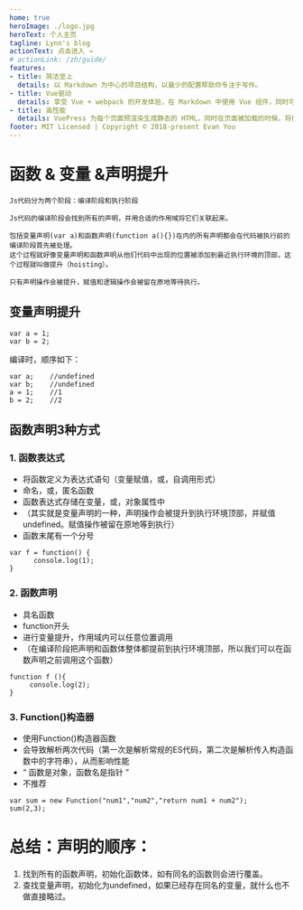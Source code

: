 ```yaml
---
home: true
heroImage: ./logo.jpg
heroText: 个人主页
tagline: Lynn's blog
actionText: 点击进入 →
# actionLink: /zh/guide/
features:
- title: 简洁至上
  details: 以 Markdown 为中心的项目结构，以最少的配置帮助你专注于写作。
- title: Vue驱动
  details: 享受 Vue + webpack 的开发体验，在 Markdown 中使用 Vue 组件，同时可以使用 Vue 来开发自定义主题。
- title: 高性能
  details: VuePress 为每个页面预渲染生成静态的 HTML，同时在页面被加载的时候，将作为 SPA 运行。
footer: MIT Licensed | Copyright © 2018-present Evan You
---
```

# 函数 & 变量 &声明提升
```
Js代码分为两个阶段：编译阶段和执行阶段

Js代码的编译阶段会找到所有的声明，并用合适的作用域将它们关联起来。

包括变量声明(var a)和函数声明(function a(){})在内的所有声明都会在代码被执行前的编译阶段首先被处理。
这个过程就好像变量声明和函数声明从他们代码中出现的位置被添加到最近执行环境的顶部，这个过程就叫做提升（hoisting）。

只有声明操作会被提升，赋值和逻辑操作会被留在原地等待执行。
```
## 变量声明提升
```
var a = 1;
var b = 2;
```
编译时，顺序如下：
```
var a;    //undefined
var b;    //undefined
a = 1;    //1
b = 2;    //2
```

## 函数声明3种方式
### 1. 函数表达式
- 将函数定义为表达式语句（变量赋值，或，自调用形式）
- 命名，或，匿名函数
- 函数表达式存储在变量，或，对象属性中
- （其实就是变量声明的一种，声明操作会被提升到执行环境顶部，并赋值undefined。赋值操作被留在原地等到执行）
- 函数末尾有一个分号
```
var f = function() {
      console.log(1);  
}
```

### 2. 函数声明
- 具名函数
- function开头
- 进行变量提升，作用域内可以任意位置调用
- （在编译阶段把声明和函数体整体都提前到执行环境顶部，所以我们可以在函数声明之前调用这个函数）
```
function f (){
     console.log(2);
}
```

### 3. Function()构造器
- 使用Function()构造器函数
- 会导致解析两次代码（第一次是解析常规的ES代码，第二次是解析传入构造函数中的字符串），从而影响性能
- “ 函数是对象，函数名是指针 ”
- 不推荐
```
var sum = new Function("num1","num2","return num1 + num2");   
sum(2,3);

```
# 总结：声明的顺序：
1. 找到所有的函数声明，初始化函数体，如有同名的函数则会进行覆盖。
2. 查找变量声明，初始化为undefined，如果已经存在同名的变量，就什么也不做直接略过。